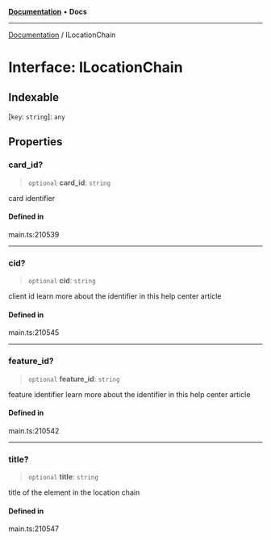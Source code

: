 [**Documentation**](../README.md) • **Docs**

***

[Documentation](../globals.md) / ILocationChain

# Interface: ILocationChain

## Indexable

 \[`key`: `string`\]: `any`

## Properties

### card\_id?

> `optional` **card\_id**: `string`

card identifier

#### Defined in

main.ts:210539

***

### cid?

> `optional` **cid**: `string`

client id
learn more about the identifier in this help center article

#### Defined in

main.ts:210545

***

### feature\_id?

> `optional` **feature\_id**: `string`

feature identifier
learn more about the identifier in this help center article

#### Defined in

main.ts:210542

***

### title?

> `optional` **title**: `string`

title of the element in the location chain

#### Defined in

main.ts:210547
